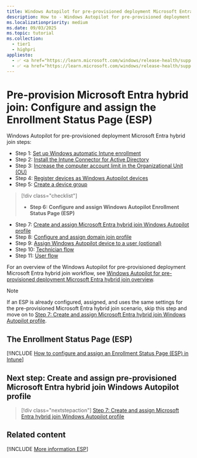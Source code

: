 ```yaml
---
title: Windows Autopilot for pre-provisioned deployment Microsoft Entra hybrid join - Step 6 of 11 - Configure and assign the Enrollment Status Page (ESP)
description: How to - Windows Autopilot for pre-provisioned deployment Microsoft Entra hybrid join - Step 6 of 11 - Configure and assign the Enrollment Status Page (ESP).
ms.localizationpriority: medium
ms.date: 09/03/2025
ms.topic: tutorial
ms.collection:
  - tier1
  - highpri
appliesto:
  - ✅ <a href="https://learn.microsoft.com/windows/release-health/supported-versions-windows-client" target="_blank">Windows 11</a>
  - ✅ <a href="https://learn.microsoft.com/windows/release-health/supported-versions-windows-client" target="_blank">Windows 10</a>
---
```


# Pre-provision Microsoft Entra hybrid join: Configure and assign the Enrollment Status Page (ESP)

Windows Autopilot for pre-provisioned deployment Microsoft Entra hybrid join steps:

- Step 1: [Set up Windows automatic Intune enrollment](hybrid-azure-ad-join-automatic-enrollment.md)
- Step 2: [Install the Intune Connector for Active Directory](hybrid-azure-ad-join-intune-connector.md)
- Step 3: [Increase the computer account limit in the Organizational Unit (OU)](hybrid-azure-ad-join-computer-account-limit.md)
- Step 4: [Register devices as Windows Autopilot devices](hybrid-azure-ad-join-register-device.md)
- Step 5: [Create a device group](hybrid-azure-ad-join-device-group.md)

> [!div class="checklist"]
>
> - **Step 6: Configure and assign Windows Autopilot Enrollment Status Page (ESP)**

- Step 7: [Create and assign Microsoft Entra hybrid join Windows Autopilot profile](hybrid-azure-ad-join-autopilot-profile.md)
- Step 8: [Configure and assign domain join profile](hybrid-azure-ad-join-domain-join-profile.md)
- Step 9: [Assign Windows Autopilot device to a user (optional)](hybrid-azure-ad-join-assign-device-to-user.md)
- Step 10: [Technician flow](hybrid-azure-ad-join-technician-flow.md)
- Step 11: [User flow](hybrid-azure-ad-join-user-flow.md)

For an overview of the Windows Autopilot for pre-provisioned deployment Microsoft Entra hybrid join workflow, see [Windows Autopilot for pre-provisioned deployment Microsoft Entra hybrid join overview](hybrid-azure-ad-join-workflow.md#workflow).

> [!NOTE]
>
> If an ESP is already configured, assigned, and uses the same settings for the pre-provisioned Microsoft Entra hybrid join scenario, skip this step and move on to [Step 7: Create and assign Microsoft Entra hybrid join Windows Autopilot profile](hybrid-azure-ad-join-autopilot-profile.md).

## The Enrollment Status Page (ESP)

[!INCLUDE [How to configure and assign an Enrollment Status Page (ESP) in Intune](../includes/configure-and-assign-esp.md)]

## Next step: Create and assign pre-provisioned Microsoft Entra hybrid join Windows Autopilot profile

> [!div class="nextstepaction"]
> [Step 7: Create and assign Microsoft Entra hybrid join Windows Autopilot profile](hybrid-azure-ad-join-autopilot-profile.md)

## Related content

[!INCLUDE [More information ESP](../includes/more-info-esp.md)]
